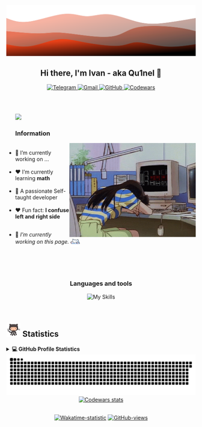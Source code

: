 <img src="./src/waves.svg" />

<h2 align="center">Hi there, I'm Ivan - aka Qu1nel 👋</h2>

<p align="center">
  <a href="https://t.me/qnllqq" target="_blank">
    <img src="https://img.shields.io/badge/Telegram-%231DA1F2.svg?&style=for-the-badge&logo=Telegram&logoColor=white&color=071A2C" alt="Telegram"/>
  </a>
  <a href="mailto:covach.qn@gmail.com" target="_blank">
    <img src="https://img.shields.io/badge/-Gmail-%230077B5.svg?&style=for-the-badge&logo=Gmail&logoColor=white&color=071A2C" alt="Gmail"/>
  </a>
  <a href="https://github.com/Qu1nel" target="_blank">
    <img src="https://img.shields.io/badge/GitHub-%23E4405F.svg?&style=for-the-badge&logo=GitHub&logoColor=white&color=071A2C" alt="GitHub"/>
  </a>
  <a href="https://www.codewars.com/users/Qu1nel" target="_blank">
    <img src="https://img.shields.io/badge/Codewars-%2312100E.svg?&style=for-the-badge&logo=Codewars&logoColor=white&color=071A2C" alt="Codewars"/>
  </a>
</p>

<br /><br />

<ul>
  <img src="https://readme-typing-svg.demolab.com?font=Fira+Code&size=22&duration=3000&pause=1000&color=FFF&width=600&lines=Welcome+to+my+GitHub+profile!;I'm+a+Ivan+Covach;I'm+passionate+Self-taught+Developer;I'm+a+Student;I'm+a+Teenager!!" />
  <h3>Information</h3>
  <img align="right" alt="Literally me.." height="250" src="./src/gifs/poor_mouse.gif" />
  <br />
  <li>🤍 I’m currently working on ...</li><br />
  <li>❤️ I’m currently learning <b>math</b></li><br />
  <li>🤍 A passionate Self-taught developer</li><br />
  <li>❤️ Fun fact: <b>I confuse left and right side</b></li><br />
  <li><p> 🤍 <i>I’m currently working on this page.</i> <img align="center" src="./src/gifs/kit.gif" width="5%"> </p></li>
</ul>

<br /><br /><br />

<div align="center">
  <h3>Languages and tools</h3>
  
  ![My Skills](https://skillicons.dev/icons?i=python,linux,bash,regex,github,git,html,css,cpp,c,md,vscode,vim,neovim,lua&theme=dark)
  
</div>

<br />

<h2>
  <img src="./src/gifs/git_cat.gif" height="38px"> <b>Statistics</b>
</h2>

<details> 
  <summary><b>💻 GitHub Profile Statistics</b></summary>
  <div align="center">
    <br />
    <img height="164em" src="https://github-readme-stats.vercel.app/api?username=Qu1nel&hide_title=true&count_private=true&show_icons=true&title_color=fff&icon_color=fff&bg_color=1,000000,c23616&text_color=B1B1B1&border_radius=16&hide_border=true" />
    <img height="164em" src="https://github-readme-stats.vercel.app/api/top-langs/?username=Qu1nel&show_icons=true&title_color=fff&icon_color=fff&bg_color=0,c23616,000000&text_color=fff&border_radius=16&hide_border=true&layout=compact" />
  </div>
  <br />
  <img src="https://github-readme-activity-graph.cyclic.app/graph?username=Qu1nel&color=e84118&bg_color=000&line=e84118&point=dcdde1&custom_title=Contribution%20Graph&radius=16&hide_border=true&height=350" />
</details>

<img src="https://github.com/Qu1nel/Qu1nel/blob/output/github-contribution-grid-snake.svg" alt="Snake animation" />

<div align="center">
  <a href="https://www.codewars.com/users/Qu1nel"><img src="https://www.codewars.com/users/Qu1nel/badges/large" alt="Codewars stats"/></a>
  <br /><br />
  <p><a href="https://wakatime.com/@Qu1nel"><img src="https://wakatime.com/badge/user/3fedd82f-f089-4dc3-ba5d-2cb37abf71a1.svg?style=flat-square"  alt="Wakatime-statistic" /></a> <a href="https://github.com/Qu1nel"><img src="https://komarev.com/ghpvc/?username=Qu1nelw&style=flat-square&color=blueviolet"  alt="GitHub-views" /></a></p>
</div>
